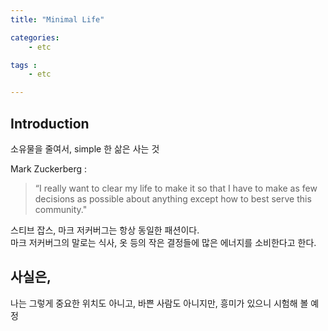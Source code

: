 ```yaml
---
title: "Minimal Life"

categories:
    - etc

tags :
    - etc

---
```


## Introduction
소유물을 줄여서, simple 한 삶은 사는 것  
        
Mark Zuckerberg :
> “I really want to clear my life to make it so that I have to make as few decisions as possible about anything except how to best serve this community."

스티브 잡스, 마크 저커버그는 항상 동일한 패션이다.  
마크 저커버그의 말로는 식사, 옷 등의 작은 결정들에 많은 에너지를 소비한다고 한다.  

## 사실은,   
나는 그렇게 중요한 위치도 아니고, 바쁜 사람도 아니지만, 흥미가 있으니 시험해 볼 예정  

